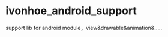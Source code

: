 ivonhoe_android_support
=======================

support lib for android module，view&amp;drawable&amp;animation&amp;.....
